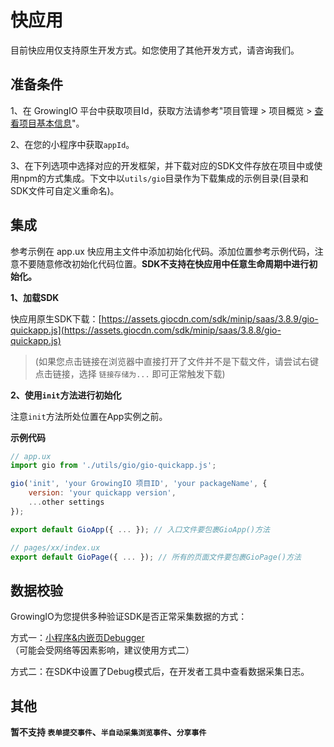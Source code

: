 # 快应用

目前快应用仅支持原生开发方式。如您使用了其他开发方式，请咨询我们。

## 准备条件

1、在 GrowingIO 平台中获取项目Id，获取方法请参考"项目管理 > 项目概览 > [查看项目基本信息](../../../../../product-manual/projectmange/details.md#cha-kan-xiang-mu-ji-ben-xin-xi)"。

2、在您的小程序中获取`appId`。

3、在下列选项中选择对应的开发框架，并下载对应的SDK文件存放在项目中或使用npm的方式集成。下文中以`utils/gio`目录作为下载集成的示例目录(目录和SDK文件可自定义重命名)。

## 集成

参考示例在 app.ux 快应用主文件中添加初始化代码。添加位置参考示例代码，注意不要随意修改初始化代码位置。**SDK不支持在快应用中任意生命周期中进行初始化。**

**1、加载SDK**

快应用原生SDK下载：[https://assets.giocdn.com/sdk/minip/saas/3.8.9/gio-quickapp.js](https://assets.giocdn.com/sdk/minip/saas/3.8.8/gio-quickapp.js)

> (如果您点击链接在浏览器中直接打开了文件并不是下载文件，请尝试右键点击链接，选择 `链接存储为...` 即可正常触发下载)

**2、使用`init`方法进行初始化**

注意`init`方法所处位置在App实例之前。

**示例代码**

```javascript
// app.ux
import gio from './utils/gio/gio-quickapp.js';

gio('init', 'your GrowingIO 项目ID', 'your packageName', {
    version: 'your quickapp version',
    ...other settings
});

export default GioApp({ ... }); // 入口文件要包裹GioApp()方法

// pages/xx/index.ux
export default GioPage({ ... }); // 所有的页面文件要包裹GioPage()方法
```

## 数据校验

GrowingIO为您提供多种验证SDK是否正常采集数据的方式：

方式一：[小程序&内嵌页Debugger](../../../../debugging/minpdebugger.md)（可能会受网络等因素影响，建议使用方式二）

方式二：在SDK中设置了Debug模式后，在开发者工具中查看数据采集日志。

## 其他

**暂不支持 `表单提交事件`、`半自动采集浏览事件`、`分享事件`**

